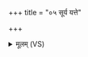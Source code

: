 +++
title = "०५ सूर्य यत्ते"

+++
<details><summary>मूलम् (VS)</summary>

सूर्य॒ यत्ते॒ तेज॒स्तेन॒ तम॑ते॒जसं॑ कृणु॒ यो॑३ ऽस्मान्द्वेष्टि॒ यं व॒यं द्वि॒ष्मः ॥
</details>